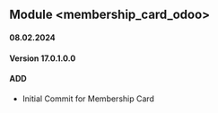 ## Module <membership_card_odoo>

#### 08.02.2024
#### Version 17.0.1.0.0
#### ADD
- Initial Commit for Membership Card
